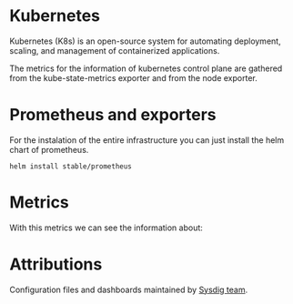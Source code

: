 # Kubernetes
Kubernetes (K8s) is an open-source system for automating deployment, scaling, and management of containerized applications.

The metrics for the information of kubernetes control plane are gathered from the kube-state-metrics exporter and from the node exporter.

# Prometheus and exporters

For the instalation of the entire infrastructure you can just install the helm chart of prometheus.
```
helm install stable/prometheus
```

# Metrics
With this metrics we can see the information about:

# Attributions
Configuration files and dashboards maintained by [Sysdig team](https://sysdig.com/).